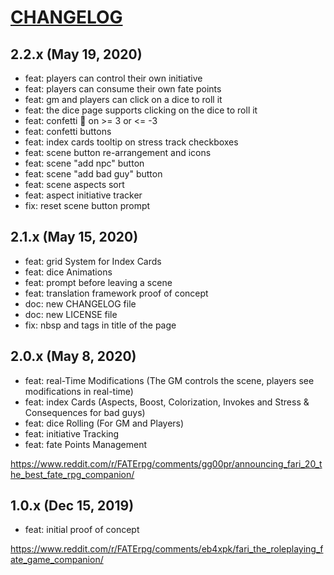 # [CHANGELOG](https://github.com/fariapp/fari/blob/master/CHANGELOG.md)

## 2.2.x (May 19, 2020)

- feat: players can control their own initiative
- feat: players can consume their own fate points
- feat: gm and players can click on a dice to roll it
- feat: the dice page supports clicking on the dice to roll it
- feat: confetti 🎉 on >= 3 or <= -3
- feat: confetti buttons
- feat: index cards tooltip on stress track checkboxes
- feat: scene button re-arrangement and icons
- feat: scene "add npc" button
- feat: scene "add bad guy" button
- feat: scene aspects sort
- feat: aspect initiative tracker
- fix: reset scene button prompt

## 2.1.x (May 15, 2020)

- feat: grid System for Index Cards
- feat: dice Animations
- feat: prompt before leaving a scene
- feat: translation framework proof of concept
- doc: new CHANGELOG file
- doc: new LICENSE file
- fix: nbsp and tags in title of the page

## 2.0.x (May 8, 2020)

- feat: real-Time Modifications (The GM controls the scene, players see modifications in real-time)
- feat: index Cards (Aspects, Boost, Colorization, Invokes and Stress & Consequences for bad guys)
- feat: dice Rolling (For GM and Players)
- feat: initiative Tracking
- feat: fate Points Management

https://www.reddit.com/r/FATErpg/comments/gg00pr/announcing_fari_20_the_best_fate_rpg_companion/

## 1.0.x (Dec 15, 2019)

- feat: initial proof of concept

https://www.reddit.com/r/FATErpg/comments/eb4xpk/fari_the_roleplaying_fate_game_companion/
